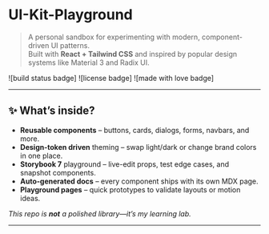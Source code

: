 # UI-Kit-Playground

> A personal sandbox for experimenting with modern, component-driven UI patterns.  
> Built with **React + Tailwind CSS** and inspired by popular design systems like Material 3 and Radix UI.

![build status badge]
![license badge]
![made with love badge]

---

## ✨ What’s inside?

- **Reusable components** – buttons, cards, dialogs, forms, navbars, and more.
- **Design-token driven** theming – swap light/dark or change brand colors in one place.
- **Storybook 7** playground – live-edit props, test edge cases, and snapshot components.
- **Auto-generated docs** – every component ships with its own MDX page.
- **Playground pages** – quick prototypes to validate layouts or motion ideas.

_This repo is **not** a polished library—it’s my learning lab._

---
